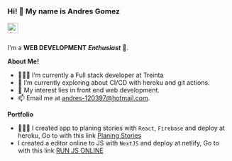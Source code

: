 

### Hi! 👋 My name is Andres Gomez

<a href="https://www.linkedin.com/in/jaskirat-singh-009348178">
  <img align="left" alt="Jaskirat's LinkedIn" width="24px" src="https://cdn.jsdelivr.net/npm/simple-icons@v3/icons/linkedin.svg" />
</a>

<br />
<br />

I'm a **WEB DEVELOPMENT** ***Enthusiast*** 🚀.

**About Me!**

- 👨🏽‍💻 I’m currently a Full stack developer at Treinta
- 🌱 I’m currently exploring about CI/CD with heroku and git actions.
- 🤔 My interest lies in front end web development.
- 📫 Email me at [andres-120397@hotmail.com](mailto:andres-120397@hotmail.com).


**Portfolio**

- 👨🏽‍💻 I created app to planing stories with `React`, `Firebase` and deploy at heroku, Go to with this link [Planing Stories](https://planing-news.herokuapp.com/login)
- I created a editor online to JS with `NextJS` and deploy at netlify, Go to with this link [RUN JS ONLINE](https://main--elaborate-torte-211b32.netlify.app/)


